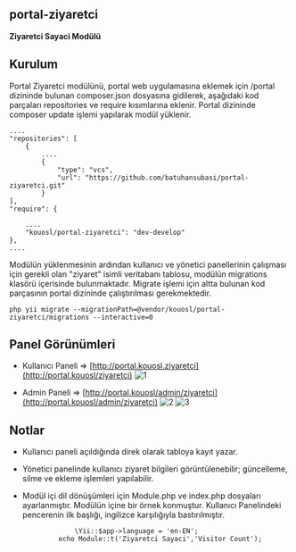 ## portal-ziyaretci
**Ziyaretci Sayaci Modülü**

## Kurulum
Portal Ziyaretci modülünü, portal web uygulamasına eklemek için /portal dizininde bulunan composer.json dosyasına gidilerek, aşağıdaki kod parçaları repositories ve require kısımlarına eklenir. Portal dizininde composer update işlemi yapılarak modül yüklenir.

    ....
    "repositories": [
        {
            ....
            {
                "type": "vcs",
                "url": "https://github.com/batuhansubasi/portal-ziyaretci.git"
            }
    ],
    "require": {
         
        ....   
        "kouosl/portal-ziyaretci": "dev-develop"
    },
    ....

Modülün yüklenmesinin ardından kullanıcı ve yönetici panellerinin çalışması için gerekli olan "ziyaret" isimli veritabanı tablosu, modülün migrations klasörü içerisinde bulunmaktadır. Migrate işlemi için altta bulunan kod parçasının portal dizininde çalıştırılması gerekmektedir.

    php yii migrate --migrationPath=@vendor/kouosl/portal-ziyaretci/migrations --interactive=0

## Panel Görünümleri

 - Kullanıcı Paneli => [http://portal.kouosl.ziyaretci](http://portal.kouosl/ziyaretci)
 ![1](https://user-images.githubusercontent.com/30631029/50739560-54dcea80-11f3-11e9-98b1-10a1b70e065e.png)
 
 - Admin Paneli => [http://portal.kouosl/admin/ziyaretci](http://portal.kouosl/admin/ziyaretci)
 ![2](https://user-images.githubusercontent.com/30631029/50739616-2dd2e880-11f4-11e9-8b1a-6095ea2de095.png)
![3](https://user-images.githubusercontent.com/30631029/50739647-6d013980-11f4-11e9-8494-83e9063c1e39.png)
## Notlar
 - Kullanıcı paneli açıldığında direk olarak tabloya kayıt yazar.
 - Yönetici panelinde kullanıcı ziyaret bilgileri  görüntülenebilir; güncelleme, silme ve ekleme işlemleri yapılabilir.
 - Modül içi dil dönüşümleri için Module.php ve index.php dosyaları ayarlanmıştır. Modülün içine bir örnek konmuştur. Kullanıcı Panelindeki pencerenin ilk başlığı, ingilizce karşılığıyla bastırılmıştır.

    				\Yii::$app->language = 'en-EN'; 
				echo Module::t('Ziyaretci Sayaci','Visitor Count');



